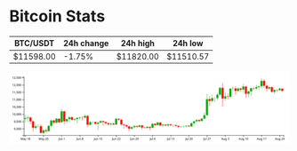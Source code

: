 # Bitcoin Stats

BTC/USDT|24h change|24h high|24h low|
|---|---|---|---|
|$11598.00|-1.75%|$11820.00|$11510.57|

<img src="./chart.svg">

